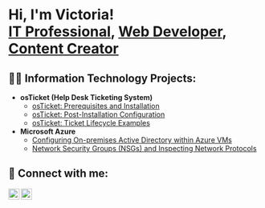 <h1>Hi, I'm Victoria! <br/><a href="https://www.linkedin.com/in/victoria-allen-315ba026b/">IT Professional</a>, <a href="https://github.com/toriey23 ">Web Developer</a>, <a href="https://www.youtube.com/@VyckieyOAT">Content Creator</a></h1>

<h2>👨‍💻 Information Technology Projects:</h2>

- <b>osTicket (Help Desk Ticketing System)</b>
  - [osTicket: Prerequisites and Installation](https://github.com/Toriey23/osticket-prereqs.git)
  - [osTicket: Post-Installation Configuration](https://github.com/joshmadakorcc/post-install-config.git)
  - [osTicket: Ticket Lifecycle Examples](https://github.com/joshmadakorcc/ticket-lifecycle.git)
- <b>Microsoft Azure</b>
  - [Configuring On-premises Active Directory within Azure VMs](https://github.com/Toriey23/configure-ad.git)
  - [Network Security Groups (NSGs) and Inspecting Network Protocols](https://github.com/Toriey23/azure-network-protocols.git)

<h2> 🤳 Connect with me:</h2>

[<img align="left" alt="toriey23 | YouTube" width="22px" src="https://cdn.jsdelivr.net/npm/simple-icons@v3/icons/youtube.svg" />][youtube]
[<img align="left" alt="toriey23 | LinkedIn" width="22px" src="https://cdn.jsdelivr.net/npm/simple-icons@v3/icons/linkedin.svg" />][linkedin]

[youtube]: https://www.youtube.com/c/toriey23
[linkedin]: https://linkedin.com/in/toriey23
